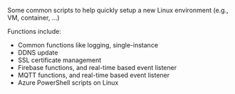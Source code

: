 Some common scripts to help quickly setup a new Linux environment (e.g., VM, container, ...)

Functions include:
* Common functions like logging, single-instance
* DDNS update
* SSL certificate management
* Firebase functions, and real-time based event listener
* MQTT functions, and real-time based event listener
* Azure PowerShell scripts on Linux

